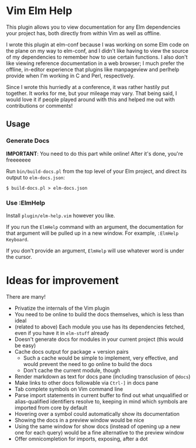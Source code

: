 # Vim Elm Help

This plugin allows you to view documentation for any Elm dependencies your project
has, both directly from within Vim as well as offline.

I wrote this plugin at elm-conf because I was working on some Elm code on the plane
on my way to elm-conf, and I didn't like having to view the source of my dependencies
to remember how to use certain functions.  I also don't like viewing reference
documentation in a web browser; I much prefer the offline, in-editor experience that
plugins like manpageview and perlhelp provide when I'm working in C and Perl,
respectively.

Since I wrote this hurriedly at a conference, it was rather hastily put together.  It
works for me, but your mileage may vary.  That being said, I would love it if people
played around with this and helped me out with contributions or comments!

## Usage

### Generate Docs

**IMPORTANT**: You need to do this part while online!  After it's done, you're freeeeeee

Run `bin/build-docs.pl` from the top level of your Elm project, and direct its output
to `elm-docs.json`:

    $ build-docs.pl > elm-docs.json

### Use :ElmHelp

Install `plugin/elm-help.vim` however you like.

If you run the `ElmHelp` command with an argument, the documentation for
that argument will be pulled up in a new window.  For example, `:ElmHelp Keyboard`.

If you don't provide an argument, `ElmHelp` will use whatever word is under the cursor.

# Ideas for improvement

There are many!

  - Privatize the internals of the Vim plugin
  - You need to be online to build the docs themselves, which is less than ideal
  - (related to above) Each module you use has its dependencies fetched, even if you have it in `elm-stuff` already
  - Doesn't generate docs for modules in your current project (this would be easy)
  - Cache docs output for package + version pairs
    - Such a cache would be simple to implement, very effective, and would prevent the need to go online to build the docs
    - Don't cache the current module, though
  - Render markdown as text for docs pane (including transclusion of `@docs`)
  - Make links to other docs followable via `Ctrl-]` in docs pane
  - Tab complete symbols on Vim command line
  - Parse import statements in current buffer to find out what unqualified or alias-qualified identifiers resolve to, keeping in mind which symbols are imported from core by default
  - Hovering over a symbol could automatically show its documentation
  - Showing the docs in a preview window would be nice
  - Using the same window for show docs (instead of opening up a new one for each query) would be a fine alternative to the preview window
  - Offer omnicompletion for imports, exposing, after a dot
